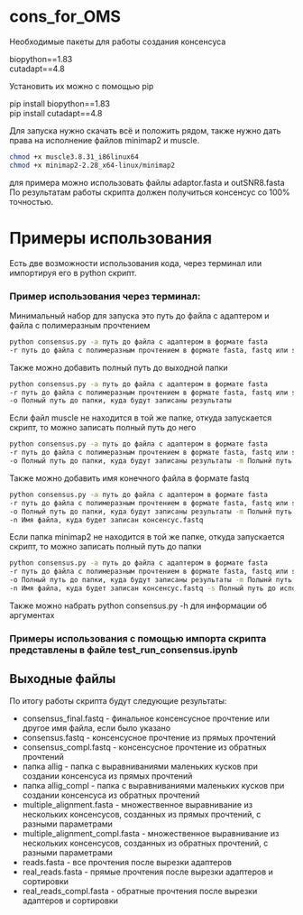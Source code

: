 # cons_for_OMS

Необходимые пакеты для работы создания консенсуса

biopython==1.83  
cutadapt==4.8

Установить их можно с помощью pip 

pip install biopython==1.83  
pip install cutadapt==4.8


Для запуска нужно скачать всё и положить рядом, также нужно дать права на исполнение файлов minimap2 и muscle.  

```bash
chmod +x muscle3.8.31_i86linux64
chmod +x minimap2-2.28_x64-linux/minimap2
```

для примера можно использовать файлы adaptor.fasta и outSNR8.fasta  
По результатам работы скрипта должен получиться консенсус со 100% точностью.

# Примеры использования

Есть две возможности использования кода, через терминал или импортируя его в python скрипт.

### Пример использования через терминал:

Минимальный набор для запуска это путь до файла с адаптером и файла с полимеразным прочтением  

```bash
python consensus.py -a путь до файла с адаптером в формате fasta
-r путь до файла с полимеразным прочтением в формате fasta, fastq или sam 
```

Также можно добавить полный путь до выходной папки
```bash
python consensus.py -a путь до файла с адаптером в формате fasta
-r путь до файла с полимеразным прочтением в формате fasta, fastq или sam
-o Полный путь до папки, куда будут записаны результаты 
```

Если файл muscle не находится в той же папке, откуда запускается скрипт, то можно записать полный путь до него
```bash
python consensus.py -a путь до файла с адаптером в формате fasta
-r путь до файла с полимеразным прочтением в формате fasta, fastq или sam
-o Полный путь до папки, куда будут записаны результаты -m Полынй путь до исполняемого файла muscle 
```

Также можно добавить имя конечного файла в формате fastq
```bash
python consensus.py -a путь до файла с адаптером в формате fasta
-r путь до файла с полимеразным прочтением в формате fasta, fastq или sam
-o Полный путь до папки, куда будут записаны результаты -m Полынй путь до исполняемого файла muscle
-n Имя файла, куда будет записан консенсус.fastq
```

Если папка minimap2 не находится в той же папке, откуда запускается скрипт, то можно записать полный путь до папки
```bash
python consensus.py -a путь до файла с адаптером в формате fasta
-r путь до файла с полимеразным прочтением в формате fasta, fastq или sam
-o Полный путь до папки, куда будут записаны результаты -m Полынй путь до исполняемого файла muscle
-n Имя файла, куда будет записан консенсус.fastq -s Полный путь до исполняемого файла minimap2
```
Также можно набрать python consensus.py -h для информации об аргументах

### Примеры использования с помощью импорта скрипта представлены в файле test_run_consensus.ipynb



## Выходные файлы
По итогу работы скрипта будут следующие результаты:
- consensus_final.fastq - финальное консенсусное прочтение или другое имя файла, если было указано
- consensus.fastq - консенсусное прочтение из прямых прочтений
- consensus_compl.fastq - консенсусное прочтение из обратных прочтений
- папка allig - папка с выравниваниями маленьких кусков при создании консенсуса из прямых прочтений
- папка allig_compl - папка с выравниваниями маленьких кусков при создании консенсуса из обратных прочтений
- multiple_alignment.fasta - множественное выравнивание из нескольких консенсусов, созданных из прямых прочтений, с разными параметрами 
- multiple_alignment_compl.fasta - множественное выравнивание из нескольких консенсусов, созданных из обратных прочтений, с разными параметрами
- reads.fasta - все прочтения после вырезки адаптеров
- real_reads.fasta - прямые прочтения после вырезки адаптеров и сортировки
- real_reads_compl.fasta - обратные прочтения после вырезки адаптеров и сортировки




